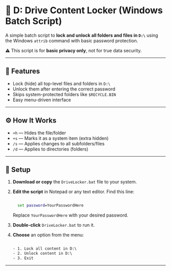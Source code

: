 # 🔐 D: Drive Content Locker (Windows Batch Script)

A simple batch script to **lock and unlock all folders and files in `D:\`** using the Windows `attrib` command with basic password protection.

⚠️ This script is for **basic privacy only**, not for true data security.

---

## 📁 Features

- Lock (hide) all top-level files and folders in `D:\`
- Unlock them after entering the correct password
- Skips system-protected folders like `$RECYCLE.BIN`
- Easy menu-driven interface

---

## ⚙️ How It Works

- `+h` — Hides the file/folder  
- `+s` — Marks it as a system item (extra hidden)  
- `/s` — Applies changes to all subfolders/files  
- `/d` — Applies to directories (folders)

---

## 🔧 Setup

1. **Download or copy** the `DriveLocker.bat` file to your system.

2. **Edit the script** in Notepad or any text editor. Find this line:
   ````  bat
   
     set password=YourPasswordHere
   
   ````
   Replace `YourPasswordHere` with your desired password.

4. **Double-click** `DriveLocker.bat` to run it.

5. **Choose** an option from the menu:
   ```` bat

   - 1. Lock all content in D:\
   - 2. Unlock content in D:\
   - 3. Exit

   ````

---
